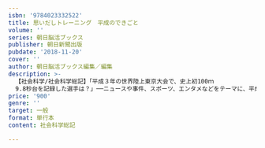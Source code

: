```yaml
---
isbn: '9784023332522'
title: 思いだしトレーニング　平成のできごと
volume: ''
series: 朝日脳活ブックス
publisher: 朝日新聞出版
pubdate: '2018-11-20'
cover: ''
author: 朝日脳活ブックス編集／編集
description: >-
  【社会科学/社会科学総記】「平成３年の世界陸上東京大会で、史上初100ｍ
  9.8秒台を記録した選手は？」──ニュースや事件、スポーツ、エンタメなどをテーマに、平成30年間の主な出来事をふりかえるクイズ形式の脳トレ本。文章問題ほか３択問題、写真問題など550問以上を収録。
price: '900'
genre: ''
target: 一般
format: 単行本
content: 社会科学総記

---
```

